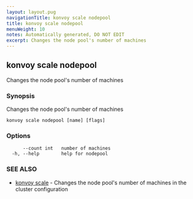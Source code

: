 ```yaml
---
layout: layout.pug
navigationTitle: konvoy scale nodepool
title: konvoy scale nodepool
menuWeight: 10
notes: Automatically generated, DO NOT EDIT
excerpt: Changes the node pool's number of machines
---
```


## konvoy scale nodepool

Changes the node pool's number of machines

### Synopsis

Changes the node pool's number of machines

```
konvoy scale nodepool [name] [flags]
```

### Options

```
      --count int   number of machines
  -h, --help        help for nodepool
```

### SEE ALSO

* [konvoy scale](../)	 - Changes the node pool's number of machines in the cluster configuration

